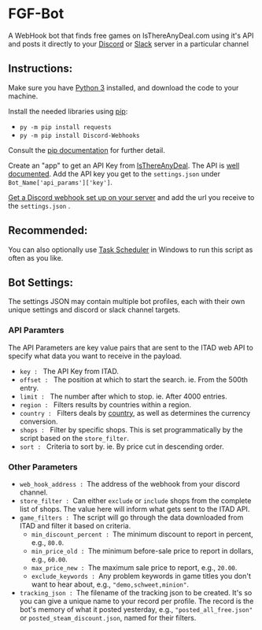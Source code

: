 # FGF-Bot
A WebHook bot that finds free games on IsThereAnyDeal.com using it's API and posts it directly to your [Discord](https://discord.com/) or [Slack](https://slack.com/) server in a particular channel <br />
## Instructions:
Make sure you have [Python 3](https://www.python.org/downloads/windows/) installed, and download the code to your machine. <br />

Install the needed libraries using [pip](https://pypi.org/project/pip/):<br /> 
* `py -m pip install requests`<br />
* `py -m pip install Discord-Webhooks`<br />

Consult the [pip documentation](https://pip.pypa.io/en/stable/) for further detail.

Create an "app" to get an API Key from [IsThereAnyDeal](https://isthereanydeal.com/apps/).  The API is [well documented](https://itad.docs.apiary.io/#).  Add the API key you get to the `settings.json` under `Bot_Name['api_params']['key']`. <br />

[Get a Discord webhook set up on your server](https://support.discord.com/hc/en-us/articles/228383668-Intro-to-Webhooks) and add the url you receive to the `settings.json` . <br />

## Recommended:
You can also optionally use [Task Scheduler](https://docs.microsoft.com/en-us/windows/win32/taskschd/task-scheduler-start-page) in Windows to run this script as often as you like. <br />

## Bot Settings:
The settings JSON may contain multiple bot profiles, each with their own unique settings and discord or slack channel targets.

### API Paramters
The API Parameters are key value pairs that are sent to the ITAD web API to specify what data you want to receive in the payload.

* `key : ` The API Key from ITAD.
* `offset : ` The position at which to start the search. ie. From the 500th entry.
* `limit : ` The number after which to stop. ie. After 4000 entries. 
* `region : ` Filters results by countries within a region.
* `country : ` Filters deals by [country](https://en.wikipedia.org/wiki/ISO_3166-1_alpha-2#Officially_assigned_code_elements), as well as determines the currency conversion.
* `shops : ` Filter by specific shops.  This is set programmatically by the script based on the `store_filter`.
* `sort : ` Criteria to sort by. ie. By price cut in descending order.

### Other Parameters
* `web_hook_address : `The address of the webhook from your discord channel.
* `store_filter : `Can either `exclude` or `include` shops from the complete list of shops.  The value here will inform what gets sent to the ITAD API.
* `game_filters : `The script will go through the data downloaded from ITAD and filter it based on criteria.
    * `min_discount_percent : `The minimum discount to report in percent, e.g., `80.0`.
    * `min_price_old : `The minimum before-sale price to report in dollars, e.g., `60.00`.
    * `max_price_new : `The maximum sale price to report, e.g., `20.00`.
    * `exclude_keywords : `Any problem keywords in game titles you don't want to hear about, e.g., `"demo,schweet,minion"`.
* `tracking_json : `The filename of the tracking json to be created.  It's so you can give a unique name to your record per profile.  The record is the bot's memory of what it posted yesterday, e.g., `"posted_all_free.json"` or `posted_steam_discount.json`, named for their filters.
